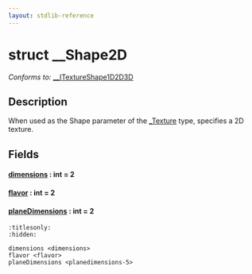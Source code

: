 ```yaml
---
layout: stdlib-reference
---
```


# struct \_\_Shape2D

*Conforms to:* [\_\_ITextureShape1D2D3D](../interfaces/0_itextureshape1d2d3d-023agik/index)

## Description

When used as the <span class='code'>Shape</span> parameter of the <span class='code'><a href="../types/0texture-01/index" class="code_type">_Texture</a></span> type, specifies a 2D texture.


## Fields

####  <a id="decl-dimensions"></a>[dimensions]() : int = 2
####  <a id="decl-flavor"></a>[flavor]() : int = 2
####  <a id="decl-planeDimensions"></a>[planeDimensions]() : int = 2


```{toctree}
:titlesonly:
:hidden:

dimensions <dimensions>
flavor <flavor>
planeDimensions <planedimensions-5>
```
